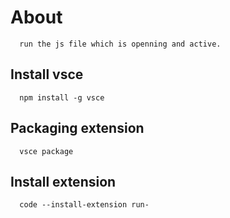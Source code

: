 # About
      run the js file which is openning and active.
## Install vsce
      npm install -g vsce
## Packaging extension
      vsce package
## Install extension
      code --install-extension run-